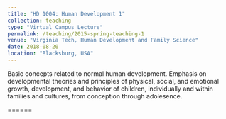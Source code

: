 ```yaml
---
title: "HD 1004: Human Development 1"
collection: teaching
type: "Virtual Campus Lecture"
permalink: /teaching/2015-spring-teaching-1
venue: "Virginia Tech, Human Development and Family Science"
date: 2018-08-20
location: "Blacksburg, USA"
---
```


Basic concepts related to normal human development. Emphasis on developmental theories and principles of physical, social, and emotional growth, development, and behavior of children, individually and within families and cultures, from conception through adolesence.

======


